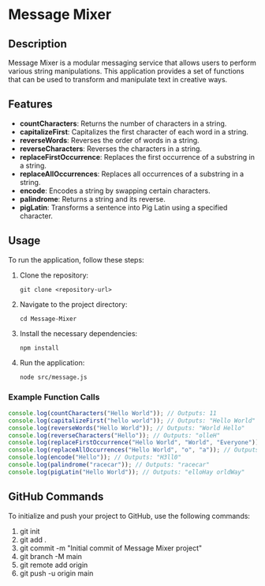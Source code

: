 # Message Mixer

## Description
Message Mixer is a modular messaging service that allows users to perform various string manipulations. This application provides a set of functions that can be used to transform and manipulate text in creative ways.

## Features
- **countCharacters**: Returns the number of characters in a string.
- **capitalizeFirst**: Capitalizes the first character of each word in a string.
- **reverseWords**: Reverses the order of words in a string.
- **reverseCharacters**: Reverses the characters in a string.
- **replaceFirstOccurrence**: Replaces the first occurrence of a substring in a string.
- **replaceAllOccurrences**: Replaces all occurrences of a substring in a string.
- **encode**: Encodes a string by swapping certain characters.
- **palindrome**: Returns a string and its reverse.
- **pigLatin**: Transforms a sentence into Pig Latin using a specified character.

## Usage
To run the application, follow these steps:

1. Clone the repository:
   ```
   git clone <repository-url>
   ```

2. Navigate to the project directory:
   ```
   cd Message-Mixer
   ```

3. Install the necessary dependencies:
   ```
   npm install
   ```

4. Run the application:
   ```
   node src/message.js
   ```

### Example Function Calls
```javascript
console.log(countCharacters("Hello World")); // Outputs: 11
console.log(capitalizeFirst("hello world")); // Outputs: "Hello World"
console.log(reverseWords("Hello World")); // Outputs: "World Hello"
console.log(reverseCharacters("Hello")); // Outputs: "olleH"
console.log(replaceFirstOccurrence("Hello World", "World", "Everyone")); // Outputs: "Hello Everyone"
console.log(replaceAllOccurrences("Hello World", "o", "a")); // Outputs: "Hella Warld"
console.log(encode("Hello")); // Outputs: "H3ll0"
console.log(palindrome("racecar")); // Outputs: "racecar"
console.log(pigLatin("Hello World")); // Outputs: "elloHay orldWay"
```

## GitHub Commands
To initialize and push your project to GitHub, use the following commands:
1. git init
2. git add .
3. git commit -m "Initial commit of Message Mixer project"
4. git branch -M main
5. git remote add origin <repository-url>
6. git push -u origin main